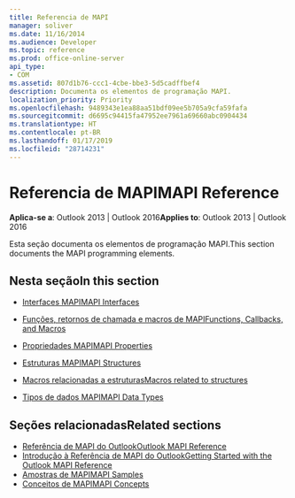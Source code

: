 ```yaml
---
title: Referencia de MAPI
manager: soliver
ms.date: 11/16/2014
ms.audience: Developer
ms.topic: reference
ms.prod: office-online-server
api_type:
- COM
ms.assetid: 807d1b76-ccc1-4cbe-bbe3-5d5cadffbef4
description: Documenta os elementos de programação MAPI.
localization_priority: Priority
ms.openlocfilehash: 9489343e1ea88aa51bdf09ee5b705a9cfa59fafa
ms.sourcegitcommit: d6695c94415fa47952ee7961a69660abc0904434
ms.translationtype: HT
ms.contentlocale: pt-BR
ms.lasthandoff: 01/17/2019
ms.locfileid: "28714231"
---
```

# <a name="mapi-reference"></a><span data-ttu-id="0e9ab-103">Referencia de MAPI</span><span class="sxs-lookup"><span data-stu-id="0e9ab-103">MAPI Reference</span></span>
 
<span data-ttu-id="0e9ab-104">**Aplica-se a**: Outlook 2013 | Outlook 2016</span><span class="sxs-lookup"><span data-stu-id="0e9ab-104">**Applies to**: Outlook 2013 | Outlook 2016</span></span> 
  
<span data-ttu-id="0e9ab-105">Esta seção documenta os elementos de programação MAPI.</span><span class="sxs-lookup"><span data-stu-id="0e9ab-105">This section documents the MAPI programming elements.</span></span>
  
## <a name="in-this-section"></a><span data-ttu-id="0e9ab-106">Nesta seção</span><span class="sxs-lookup"><span data-stu-id="0e9ab-106">In this section</span></span>

- [<span data-ttu-id="0e9ab-107">Interfaces MAPI</span><span class="sxs-lookup"><span data-stu-id="0e9ab-107">MAPI Interfaces</span></span>](mapi-interfaces.md)
    
- [<span data-ttu-id="0e9ab-108">Funções, retornos de chamada e macros de MAPI</span><span class="sxs-lookup"><span data-stu-id="0e9ab-108">Functions, Callbacks, and Macros</span></span>](mapi-functions-callbacks-and-macros.md)
    
- [<span data-ttu-id="0e9ab-109">Propriedades MAPI</span><span class="sxs-lookup"><span data-stu-id="0e9ab-109">MAPI Properties</span></span>](mapi-properties.md)
    
- [<span data-ttu-id="0e9ab-110">Estruturas MAPI</span><span class="sxs-lookup"><span data-stu-id="0e9ab-110">MAPI Structures</span></span>](mapi-structures.md)
    
- [<span data-ttu-id="0e9ab-111">Macros relacionadas a estruturas</span><span class="sxs-lookup"><span data-stu-id="0e9ab-111">Macros related to structures</span></span>](macros-related-to-structures.md)
    
- [<span data-ttu-id="0e9ab-112">Tipos de dados MAPI</span><span class="sxs-lookup"><span data-stu-id="0e9ab-112">MAPI Data Types</span></span>](mapi-data-types.md)
    
## <a name="related-sections"></a><span data-ttu-id="0e9ab-113">Seções relacionadas</span><span class="sxs-lookup"><span data-stu-id="0e9ab-113">Related sections</span></span>

- [<span data-ttu-id="0e9ab-114">Referência de MAPI do Outlook</span><span class="sxs-lookup"><span data-stu-id="0e9ab-114">Outlook MAPI Reference</span></span>](outlook-mapi-reference.md) 
- [<span data-ttu-id="0e9ab-115">Introdução à Referência de MAPI do Outlook</span><span class="sxs-lookup"><span data-stu-id="0e9ab-115">Getting Started with the Outlook MAPI Reference</span></span>](getting-started-with-the-outlook-mapi-reference.md)
- [<span data-ttu-id="0e9ab-116">Amostras de MAPI</span><span class="sxs-lookup"><span data-stu-id="0e9ab-116">MAPI Samples</span></span>](mapi-samples.md)
- [<span data-ttu-id="0e9ab-117">Conceitos de MAPI</span><span class="sxs-lookup"><span data-stu-id="0e9ab-117">MAPI Concepts</span></span>](mapi-concepts.md)
  

